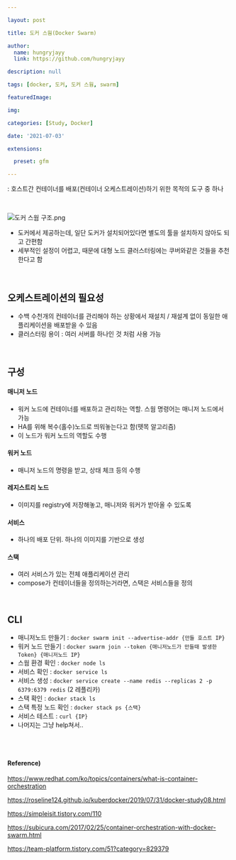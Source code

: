```yaml
---

layout: post

title: 도커 스웜(Docker Swarm)

author: 
  name: hungryjayy
  link: https://github.com/hungryjayy

description: null

tags: [docker, 도커, 도커 스웜, swarm]

featuredImage: 

img: 

categories: [Study, Docker]

date: '2021-07-03'

extensions:

  preset: gfm

---
```


: 호스트간 컨테이너를 배포(컨테이너 오케스트레이션)하기 위한 목적의 도구 중 하나

<br>

![도커 스웜 구조.png](https://itwiki.kr/images/thumb/0/06/%EB%8F%84%EC%BB%A4_%EC%8A%A4%EC%9B%9C_%EA%B5%AC%EC%A1%B0.png/600px-%EB%8F%84%EC%BB%A4_%EC%8A%A4%EC%9B%9C_%EA%B5%AC%EC%A1%B0.png) 

* 도커에서 제공하는데, 일단 도커가 설치되어있다면 별도의 툴을 설치하지 않아도 되고 간편함
* 세부적인 설정이 어렵고, 때문에 대형 노드 클러스터링에는 쿠버와같은 것들을 추천한다고 함

<br>

## 오케스트레이션의 필요성

* 수백 수천개의 컨테이너를 관리해야 하는 상황에서 재설치 / 재설계 없이 동일한 애플리케이션을 배포받을 수 있음
* 클러스터링 용이 : 여러 서버를 하나인 것 처럼 사용 가능

<br>

## 구성

#### 매니저 노드

* 워커 노드에 컨테이너를 배포하고 관리하는 역할. 스웜 명령어는 매니저 노드에서 가능
* HA를 위해 복수(홀수)노드로 띄워놓는다고 함(뗏목 알고리즘)
* 이 노드가 워커 노드의 역할도 수행

#### 워커 노드

* 매니저 노드의 명령을 받고, 상태 체크 등의 수행

#### 레지스트리 노드

* 이미지를 registry에 저장해놓고, 매니저와 워커가 받아올 수 있도록

#### 서비스

* 하나의 배포 단위. 하나의 이미지를 기반으로 생성

#### 스택

* 여러 서비스가 있는 전체 애플리케이션 관리
* compose가 컨테이너들을 정의하는거라면, 스택은 서비스들을 정의

<br>

## CLI

* 매니저노드 만들기 : `docker swarm init --advertise-addr {만들 호스트 IP}`
* 워커 노드 만들기 : `docker swarm join --token {매니저노드가 만들때 발생한 Token} {매니저노드 IP}`
* 스웜 환경 확인 : `docker node ls` 
* 서비스 확인 : `docker service ls`
* 서비스 생성 : `docker service create --name redis --replicas 2 -p 6379:6379 redis`  (2 레플리카)
* 스택 확인 : `docker stack ls`
* 스택 특정 노드 확인 : `docker stack ps {스택}`
* 서비스 테스트 : `curl {IP}`
* 나머지는 그냥 help쳐서..

<br><br>

#### Reference)

https://www.redhat.com/ko/topics/containers/what-is-container-orchestration

https://roseline124.github.io/kuberdocker/2019/07/31/docker-study08.html

https://simpleisit.tistory.com/110

https://subicura.com/2017/02/25/container-orchestration-with-docker-swarm.html

https://team-platform.tistory.com/51?category=829379

